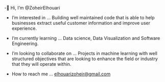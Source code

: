 -👋 Hi, I’m @ZoheirElhouari

- I’m interested in ... Building well maintained code that is able to help businesses extract useful customer information and improve user experience.

- I’m currently learning ... Data science, Data Visualization and Software Engineering.

- I’m looking to collaborate on ... Projects in machine learning with well structured objectives that are looking to enhance the field or industry that they will operate within.

- How to reach me ... elhouarizoheir@gmail.com
